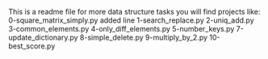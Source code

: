 This is a readme file for more data structure tasks
you will find projects like:
0-square_matrix_simply.py
added line
1-search_replace.py
2-uniq_add.py
3-common_elements.py
4-only_diff_elements.py
5-number_keys.py
7-update_dictionary.py
8-simple_delete.py
9-multiply_by_2.py
10-best_score.py
